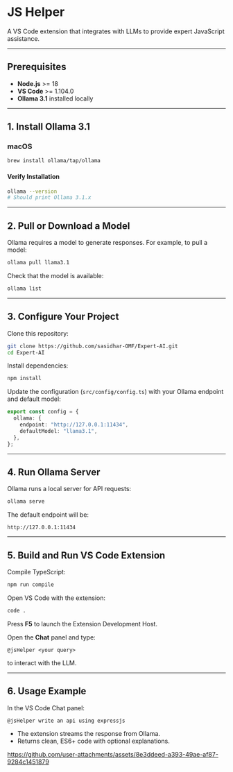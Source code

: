 # JS Helper

A VS Code extension that integrates with LLMs to provide expert JavaScript assistance.

---

## Prerequisites

- **Node.js** >= 18  
- **VS Code** >= 1.104.0  
- **Ollama 3.1** installed locally  

---

## 1. Install Ollama 3.1

### macOS

```sh
brew install ollama/tap/ollama
```

#### Verify Installation

```sh
ollama --version
# Should print Ollama 3.1.x
```

---

## 2. Pull or Download a Model

Ollama requires a model to generate responses. For example, to pull a model:

```sh
ollama pull llama3.1
```

Check that the model is available:

```sh
ollama list
```

---

## 3. Configure Your Project

Clone this repository:

```sh
git clone https://github.com/sasidhar-OMF/Expert-AI.git
cd Expert-AI
```

Install dependencies:

```sh
npm install
```

Update the configuration (`src/config/config.ts`) with your Ollama endpoint and default model:

```typescript
export const config = {
  ollama: {
    endpoint: "http://127.0.0.1:11434",
    defaultModel: "llama3.1",
  },
};
```

---

## 4. Run Ollama Server

Ollama runs a local server for API requests:

```sh
ollama serve
```

The default endpoint will be:

```
http://127.0.0.1:11434
```

---

## 5. Build and Run VS Code Extension

Compile TypeScript:

```sh
npm run compile
```

Open VS Code with the extension:

```sh
code .
```

Press **F5** to launch the Extension Development Host.

Open the **Chat** panel and type:

```
@jsHelper <your query>
```

to interact with the LLM.

---

## 6. Usage Example

In the VS Code Chat panel:

```
@jsHelper write an api using expressjs
```

- The extension streams the response from Ollama.
- Returns clean, ES6+ code with optional explanations.



https://github.com/user-attachments/assets/8e3ddeed-a393-49ae-af87-9284c1451879


